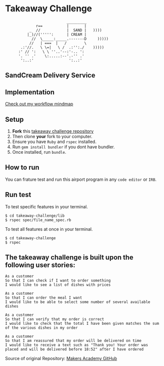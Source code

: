 Takeaway Challenge
==================

```
                            _________
              r==           |       |
           _  //            |  SAND |   ))))
          |_)//(''''':      | CREAM |
            //  \_____:_____.-------D     )))))
           //   | ===  |   /        \
       .:'//.   \ \=|   \ /  .:'':./    )))))
      :' // ':   \ \ ''..'--:'-.. ':
      '. '' .'    \:.....:--'.-'' .'
       ':..:'                ':..:'

 ```

## SandCream Delivery Service

## Implementation

[Check out my workflow mindmap]()

## Setup

1. **Fork** this [takeaway challenge repository](https://github.com/CorinneBosch/takeaway-challenge) 
2. Then clone **your** fork to your computer.
3. Ensure you have `Ruby` and `rspec` installed. 
4. Run `gem install bundler` if you dont have bundler.
5. Once installed, run `bundle`.

## How to run

You can frature test and run this airport program in any `code editor` or `IRB`. 

## Run test 

To test specific features in your terminal.
```
$ cd takeaway-challenge/lib
$ rspec spec/file_name_spec.rb
```
To test all features at once in your terminal.
```
$ cd takeaway-challenge
$ rspec
```

## The takeaway challenge is built upon the following user stories:

```
As a customer
So that I can check if I want to order something
I would like to see a list of dishes with prices

As a customer
So that I can order the meal I want
I would like to be able to select some number of several available dishes

As a customer
So that I can verify that my order is correct
I would like to check that the total I have been given matches the sum of the various dishes in my order

As a customer
So that I am reassured that my order will be delivered on time
I would like to receive a text such as "Thank you! Your order was placed and will be delivered before 18:52" after I have ordered
```

Source of original Repository: [Makers Academy GitHub](https://github.com/makersacademy/takeaway-challenge)




